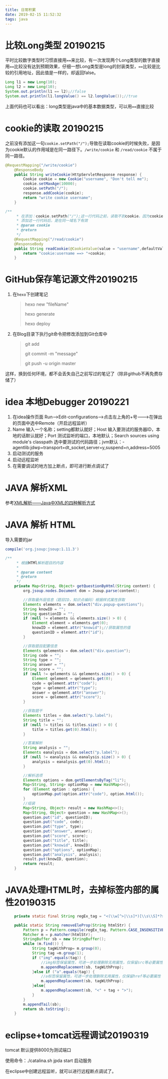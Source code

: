 ```yaml
---
title: 日常积累
date: 2019-02-15 11:52:32
tags: java
---
```


# 比较Long类型 20190215

平时比较数字类型时习惯直接用`==`来比较，有一次发现两个Long类型的数字直接用`==`比较没有达到预期效果，仔细一想Long类型是long的封装类型，`==`比较是比较的引用地址，因此值是一样的，却返回false。

```java
Long l1 = new Long(10);
Long l2 = new Long(10);
System.out.println(l1 == l2);//false
System.out.println(l1.longValue() == l2.longValue());//true
```

上面代码也可以看出：long类型是java中的基本数据类型，可以用`==`直接比较

<!-- more -->

# cookie的读取 20190215

之前没有添加这一句`cookie.setPath("/");`导致在读取cookie的时候失败，是因为cookie默认的作用域是在同一路径下。`/write/cookie` 和 `/read/cookie` 不属于同一路径。

```java
@RequestMapping("/write/cookie")
    @ResponseBody
    public String writeCookie(HttpServletResponse response) {
        Cookie cookie = new Cookie("username", "Don't tell me");
        cookie.setMaxAge(10000);
        cookie.setPath("/");
        response.addCookie(cookie);
        return "write cookie username";
    }
```

```java
/**
     * 在添加：cookie.setPath("/");这一行代码之前，读取不到cookie，因为cookie默认的作用域是在同一路径下有效
     * 添加这一行代码后，是在同一域名下有效
     * @param cookie
     * @return
     */
    @RequestMapping("/read/cookie")
    @ResponseBody
    public String readCookie(@CookieValue(value = "username",defaultValue = "") String cookie) {
        return "cookie:username ==> "+cookie;
    }
```

# GitHub保存笔记源文件20190215

1.   在`hexo`下创建笔记 

     >    hexo new "fileName"
     >
     >    hexo generate
     >
     >    hexo deploy 

2.   在Blog目录下执行git命令把修改添加到Git仓库中

     >    git add <file>
     >
     >    git commit -m "message"
     >
     >    git push -u origin master

这样，换到任何环境，都不会丢失自己之前写过的笔记了（除非github不再免费存储了）

# idea 本地Debugger 20190221

1.   在idea操作页面 Run-->Edit-configurations-->点击左上角的+号--->在弹出的页面中选中Remote（开启远程监听）
2.   Name 输入一个名称；setting都默认就好；Host 输入要测试的服务器ID，本地的话默认就好；Port 测试监听的端口，本地默认；Search sources using module's classpath 选中要测试的代码路径；jvm默认：-agentlib:jdwp=transport=dt_socket,server=y,suspend=n,address=5005
3.   启动测试的服务
4.   启动远程监听
5.   在需要调试的地方加上断点，即可进行断点调试了 

# JAVA 解析XML

参考[XML解析——Java中XML的四种解析方式](https://www.cnblogs.com/longqingyang/p/5577937.html)

# JAVA 解析 HTML

导入需要的jar

``` gradle
compile('org.jsoup:jsoup:1.11.3')
```

```java
/**
     * 根据HTMl解析题目的内容
     *
     * @param content
     * @return
     */
    private Map<String, Object> getQuestionByHtml(String content) {
        org.jsoup.nodes.Document dom = Jsoup.parse(content);

        //获取最外层信息（题目ID，知识点编码）根据样式属性获取
        Elements elements = dom.select("div.popup-questions");
        String knowID = "";
        String questionID = "";
        if (null != elements && elements.size() > 0) {
            Element element = elements.get(0);
            knowID = element.attr("knowid");//获取属性的值
            questionID = element.attr("id");
        }

        //获取题目配置信息
        Elements qelements = dom.select("div.question");
        String code = "";
        String type = "";
        String answer = "";
        String score = "";
        if (null != qelements && qelements.size() > 0) {
            Element qelement = qelements.get(0);
            code = qelement.attr("code");
            type = qelement.attr("type");
            answer = qelement.attr("answer");
            score = qelement.attr("score");
        }

        //获取题干
        Elements titles = dom.select("p.label");
        String title = "";
        if (null != titles && titles.size() > 0) {
            title = titles.get(0).html();
        }

        //答案解析
        String analysis = "";
        Elements eanalysis = dom.select("p.label");
        if (null != eanalysis && eanalysis.size() > 0) {
            analysis = eanalysis.get(0).html();
        }

        //解析选项
        Elements options = dom.getElementsByTag("li");
        Map<String, String> optionMap = new HashMap<>();
        for (Element option : options) {
            optionMap.put(option.attr("code"), option.html());
        }
        //组装
        Map<String, Object> result = new HashMap<>();
        Map<String, Object> question = new HashMap<>();
        question.put("id", questionID);
        question.put("code", code);
        question.put("type", type);
        question.put("answer", answer);
        question.put("score", score);
        question.put("title", title);
        question.put("knowid", knowID);
        question.put("options", optionMap);
        question.put("analysis", analysis);
        result.put(knowID, question);
        return result;
    }
```

# JAVA处理HTML时，去掉标签内部的属性20190315

```java
	private static final String regEx_tag = "<(\\w[^>|\\s]*)[\\s\\S]*?>";

    public static String removeEleProp(String htmlStr) {
        Pattern p = Pattern.compile(regEx_tag, Pattern.CASE_INSENSITIVE);
        Matcher m = p.matcher(htmlStr);
        StringBuffer sb = new StringBuffer();
        while (m.find()) {
            String tagWithProp= m.group(0);
            String tag =m.group(1);
            if ("img".equals(tag)) {
                //img标签保留属性，可进一步处理删除无用属性，仅保留src等必要属性
                m.appendReplacement(sb, tagWithProp);
            }else if ("a".equals(tag)) {
                //a标签保留属性，可进一步处理删除无用属性，仅保留href等必要属性
                m.appendReplacement(sb, tagWithProp);
            }else{
                m.appendReplacement(sb, "<" + tag + ">");
            }
        }
        m.appendTail(sb);
        return sb.toString();
    }
```

# eclipse+tomcat远程调试20190319

tomcat 默认提供8000为测试端口

使用命令：./catalina.sh jpda start   启动服务

在eclipse中创建远程监听，就可以进行远程断点调试了。



